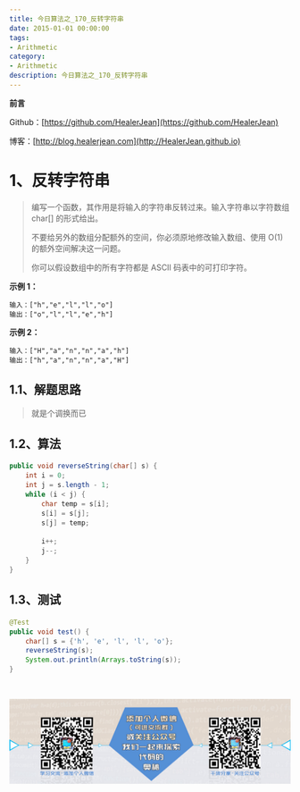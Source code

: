 ```yaml
---
title: 今日算法之_170_反转字符串
date: 2015-01-01 00:00:00
tags: 
- Arithmetic
category: 
- Arithmetic
description: 今日算法之_170_反转字符串
---
```


**前言**     

 Github：[https://github.com/HealerJean](https://github.com/HealerJean)         

 博客：[http://blog.healerjean.com](http://HealerJean.github.io)          



# 1、反转字符串
> 编写一个函数，其作用是将输入的字符串反转过来。输入字符串以字符数组 char[] 的形式给出。   
>
> 不要给另外的数组分配额外的空间，你必须原地修改输入数组、使用 O(1) 的额外空间解决这一问题。   
>
> 你可以假设数组中的所有字符都是 ASCII 码表中的可打印字符。

**示例 1：**

```
输入：["h","e","l","l","o"]
输出：["o","l","l","e","h"]
```

**示例 2：**

```
输入：["H","a","n","n","a","h"]
输出：["h","a","n","n","a","H"]
```

## 1.1、解题思路 

>  就是个调换而已



## 1.2、算法

```java
public void reverseString(char[] s) {
    int i = 0;
    int j = s.length - 1;
    while (i < j) {
        char temp = s[i];
        s[i] = s[j];
        s[j] = temp;

        i++;
        j--;
    }
}
```




## 1.3、测试 

```java
@Test
public void test() {
    char[] s = {'h', 'e', 'l', 'l', 'o'};
    reverseString(s);
    System.out.println(Arrays.toString(s));
}
```



​          

![ContactAuthor](https://raw.githubusercontent.com/HealerJean/HealerJean.github.io/master/assets/img/artical_bottom.jpg)



<link rel="stylesheet" href="https://unpkg.com/gitalk/dist/gitalk.css">

<script src="https://unpkg.com/gitalk@latest/dist/gitalk.min.js"></script> 
<div id="gitalk-container"></div>    
 <script type="text/javascript">
    var gitalk = new Gitalk({
		clientID: `1d164cd85549874d0e3a`,
		clientSecret: `527c3d223d1e6608953e835b547061037d140355`,
		repo: `HealerJean.github.io`,
		owner: 'HealerJean',
		admin: ['HealerJean'],
		id: 'UspOyaSigh1b9xvt',
    });
    gitalk.render('gitalk-container');
</script> 


